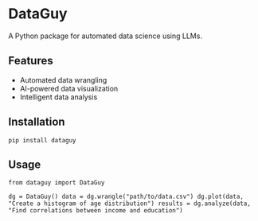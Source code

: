 # DataGuy

A Python package for automated data science using LLMs.

## Features
- Automated data wrangling
- AI-powered data visualization
- Intelligent data analysis

## Installation
```pip install dataguy```

## Usage

```from dataguy import DataGuy```

```dg = DataGuy() data = dg.wrangle("path/to/data.csv") dg.plot(data, "Create a histogram of age distribution") results = dg.analyze(data, "Find correlations between income and education")```
